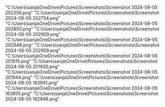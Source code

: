 "C:\Users\sanja\OneDrive\Pictures\Screenshots\Screenshot 2024-08-05 202256.png"
"C:\Users\sanja\OneDrive\Pictures\Screenshots\Screenshot 2024-08-05 202754.png"
"C:\Users\sanja\OneDrive\Pictures\Screenshots\Screenshot 2024-08-05 202850.png"
"C:\Users\sanja\OneDrive\Pictures\Screenshots\Screenshot 2024-08-05 202909.png"
"C:\Users\sanja\OneDrive\Pictures\Screenshots\Screenshot 2024-08-05 202948.png"
"C:\Users\sanja\OneDrive\Pictures\Screenshots\Screenshot 2024-08-05 202959.png"
"C:\Users\sanja\OneDrive\Pictures\Screenshots\Screenshot 2024-08-05 201915.png"
"C:\Users\sanja\OneDrive\Pictures\Screenshots\Screenshot 2024-08-05 201930.png"
"C:\Users\sanja\OneDrive\Pictures\Screenshots\Screenshot 2024-08-05 201944.png"
"C:\Users\sanja\OneDrive\Pictures\Screenshots\Screenshot 2024-08-05 163941.png"
"C:\Users\sanja\OneDrive\Pictures\Screenshots\Screenshot 2024-08-05 163955.png"
"C:\Users\sanja\OneDrive\Pictures\Screenshots\Screenshot 2024-08-05 162948.png"
